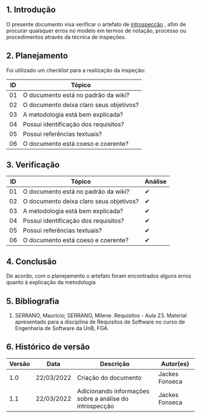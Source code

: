 ## 1. Introdução

O presente documento visa verificar o artefato de [introspecção](../../../../elicitacao/tecnicas-elicitacao/introspeccao.md) , afim de procurar quaisquer erros no modelo em termos de notação, processo ou procedimentos através da técnica de inspeçōes.

## 2. Planejamento

Foi utilizado um checklist para a realização da inspeção:

| ID  | Tópico                                   |
| --- | ---------------------------------------- |
| 01  | O documento está no padrão da wiki?       |
| 02  | O documento deixa claro seus objetivos?  |
| 03  | A metodologia está bem explicada?        |
| 04  | Possui identificação dos requisitos?     |
| 05  | Possui referências textuais?             |
| 06  | O documento está coeso e coerente?       |

## 3. Verificação

| ID  | Tópico                                   | Análise |
| --- | ---------------------------------------- | ------- |
| 01  | O documento está no padrão da wiki?       | ✔       |
| 02  | O documento deixa claro seus objetivos?  | ✔       |
| 03  | A metodologia está bem explicada?        | ✔       |
| 04  | Possui identificação dos requisitos?     | ✔       |
| 05  | Possui referências textuais?             | ✔       |
| 06  | O documento está coeso e coerente?       | ✔       |

## 4. Conclusão

De acordo, com o planejamento o artefato foram encontrados alguns erros quanto à explicação da metodologia

## 5. Bibliografia

1. SERRANO, Maurício; SERRANO, Milene. Requisitos - Aula 23. Material apresentado para a disciplina de Requisitos de Software no curso de Engenharia de Software da UnB, FGA.

## 6. Histórico de versão

| Versão | Data       | Descrição                                               | Autor(es)      |
| ------ | ---------- | ------------------------------------------------------- | -------------- |
| 1.0    | 22/03/2022 | Criação do documento                                    | Jackes Fonseca |
| 1.1    | 22/03/2022 | Adicionando informações sobre a análise do introspecção | Jackes Fonseca |
